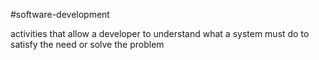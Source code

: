 
#software-development

activities that allow a developer to understand what a system must do to satisfy the need or solve the problem
